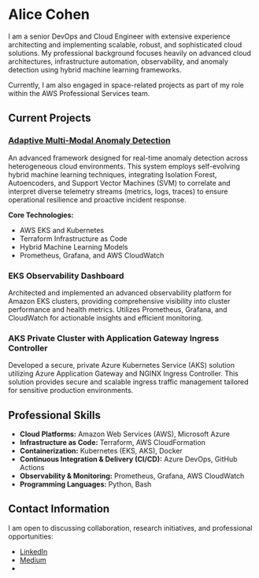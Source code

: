 # Alice Cohen

I am a senior DevOps and Cloud Engineer with extensive experience architecting and implementing scalable, robust, and sophisticated cloud solutions. My professional background focuses heavily on advanced cloud architectures, infrastructure automation, observability, and anomaly detection using hybrid machine learning frameworks.

Currently, I am also engaged in space-related projects as part of my role within the AWS Professional Services team.

## Current Projects

### [Adaptive Multi-Modal Anomaly Detection](https://github.com/aliceco01/adaptive-anomaly-detection)

An advanced framework designed for real-time anomaly detection across heterogeneous cloud environments. This system employs self-evolving hybrid machine learning techniques, integrating Isolation Forest, Autoencoders, and Support Vector Machines (SVM) to correlate and interpret diverse telemetry streams (metrics, logs, traces) to ensure operational resilience and proactive incident response.

**Core Technologies:**
- AWS EKS and Kubernetes
- Terraform Infrastructure as Code
- Hybrid Machine Learning Models
- Prometheus, Grafana, and AWS CloudWatch

### EKS Observability Dashboard

Architected and implemented an advanced observability platform for Amazon EKS clusters, providing comprehensive visibility into cluster performance and health metrics. Utilizes Prometheus, Grafana, and CloudWatch for actionable insights and efficient monitoring.

### AKS Private Cluster with Application Gateway Ingress Controller

Developed a secure, private Azure Kubernetes Service (AKS) solution utilizing Azure Application Gateway and NGINX Ingress Controller. This solution provides secure and scalable ingress traffic management tailored for sensitive production environments.

## Professional Skills

- **Cloud Platforms:** Amazon Web Services (AWS), Microsoft Azure
- **Infrastructure as Code:** Terraform, AWS CloudFormation
- **Containerization:** Kubernetes (EKS, AKS), Docker
- **Continuous Integration & Delivery (CI/CD):** Azure DevOps, GitHub Actions
- **Observability & Monitoring:** Prometheus, Grafana, AWS CloudWatch
- **Programming Languages:** Python, Bash

## Contact Information

I am open to discussing collaboration, research initiatives, and professional opportunities:

- [LinkedIn](https://www.linkedin.com/in/alicecohen)
- [Medium](https://medium.com/@aliceco01)
- 
